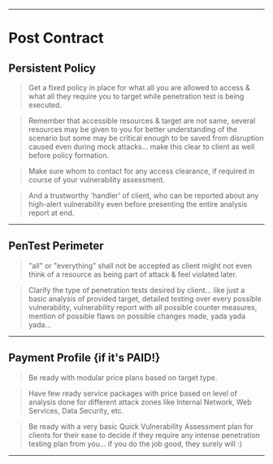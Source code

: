 ***

# Post Contract

## Persistent Policy

> Get a fixed policy in place for what all you are allowed to access & what all they require you to target while penetration test is being executed.


> Remember that accessible resources & target are not same, several resources may be given to you for better understanding of the scenario but some may be critical enough to be saved from disruption caused even during mock attacks... make this clear to client as well before policy formation.


> Make sure whom to contact for any access clearance, if required in course of your vulnerability assessment.


> And a trustworthy 'handler' of client, who can be reported about any high-alert vulnerability even before presenting the entire analysis report at end.


***

## PenTest Perimeter

> "all" or "everything" shall not be accepted as client might not even think of a resource as being part of attack & feel violated later.


> Clarify the type of penetration tests desired by client... like just a basic analysis of provided target, detailed testing over every possible vulnerability, vulnerability report with all possible counter measures, mention of possible flaws on possible changes made, yada yada yada...


***

## Payment Profile {if it's PAID!}

> Be ready with modular price plans based on target type.


> Have few ready service packages with price based on level of analysis done for different attack zones like Internal Network, Web Services, Data Security, etc.


> Be ready with a very basic Quick Vulnerability Assessment plan for clients for their ease to decide if they require any intense penetration testing plan from you... if you do the job good, they surely will :)


***
